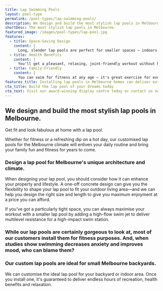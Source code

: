 ```yaml
---
title: Lap Swimming Pools
layout: pool-type
permalink: /pool-types/lap-swimming-pools/
description: We design and build the most stylish lap pools in Melbourne.
shortDesc: The most stylish lap pools in Melbourne.
featured_image: /images/pool-types/lap-pool.jpg
features:
  - title: Space-Saving Design
    content: |
      Long, slender lap pools are perfect for smaller spaces – indoors or outdoors – and great if the thought of sharing the local community pool with hundreds of others makes you cringe. A lap pool's proportions work beautifully in Melbourne's compact inner-city gardens where a full-sized pool might be out of the question.
  - title: Health Benefits
    content: |
      You'll get a pleasant, relaxing, joint-friendly workout without having to leave home and hit the gym. Swimming regularly is great for flexibility, posture, and keeps your heart rate up without stressing your body. Doing laps builds endurance, muscle strength and cardiovascular fitness while toning your muscles.
  - title: Family-Friendly
    content: |
      You can swim for fitness at any age – it's great exercise for everyone from toddlers to pensioners. Keep down your weight effortlessly – swimming uses all your muscles for an all-over body workout.
features_title: Installing lap pools in Melbourne homes can deliver extra health benefits for your family
cta_title: Build the lap pool of your dreams today
cta_text: Visit our award-winning display centre today or contact us now
---
```


## We design and build the most stylish lap pools in Melbourne.

Get fit and look fabulous at home with a lap pool.

Whether for fitness or a refreshing dip on a hot day, our customised lap pools for the Melbourne climate will enliven your daily routine and bring your family fun and fitness for years to come.

### Design a lap pool for Melbourne's unique architecture and climate.

When designing your lap pool, you should consider how it can enhance your property and lifestyle. A one-off concrete design can give you the flexibility to shape your lap pool to fit your outdoor living area—and we can help you design the right size and length to give you maximum enjoyment at a price you can afford.

If you've got a particularly tight space, you can always maximise your workout with a smaller lap pool by adding a high-flow swim jet to deliver multilevel resistance for a high-impact swim station.

### While our lap pools are certainly gorgeous to look at, most of our customers install them for fitness purposes. And, when studies show swimming decreases anxiety and improves mood, who can blame them?

### Our custom lap pools are ideal for small Melbourne backyards.

We can customise the ideal lap pool for your backyard or indoor area. Once you install one, it's guaranteed to deliver endless hours of recreation, health benefits and relaxation.
